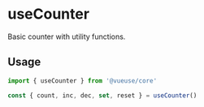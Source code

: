 # useCounter

Basic counter with utility functions.

## Usage

```ts
import { useCounter } from '@vueuse/core'

const { count, inc, dec, set, reset } = useCounter()
```
